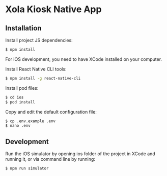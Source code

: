 # Xola Kiosk Native App

## Installation

Install project JS dependencies:

```bash
$ npm install
```

For iOS development, you need to have XCode installed on your computer.

Install React Native CLI tools:

```bash
$ npm install -g react-native-cli
```

Install pod files:

```bash
$ cd ios
$ pod install
```

Copy and edit the default configuration file:

```bash
$ cp .env.example .env
$ nano .env
```

## Development

Run the iOS simulator by opening ios folder of the project in XCode and running it, or via command line by running:

```bash
$ npm run simulator
```
